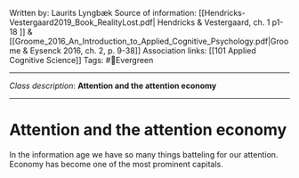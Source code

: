 Written by: Laurits Lyngbæk
Source of information: [[Hendricks-Vestergaard2019_Book_RealityLost.pdf| Hendricks & Vestergaard, ch. 1 p1-18  ]] & [[Groome_2016_An_Introduction_to_Applied_Cognitive_Psychology.pdf|Groome & Eysenck 2016, ch. 2, p. 9-38]]
Association links: [[101 Applied Cognitive Science]]
Tags: #🌲Evergreen 
___
*Class description*: **Attention and the attention economy**
___
# Attention and the attention economy

In the information age we have so many things batteling for our attention.
Economy has become one of the most prominent capitals.


